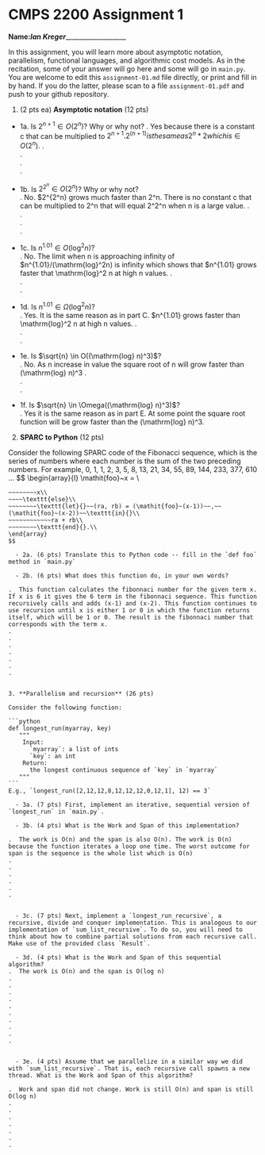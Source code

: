 

# CMPS 2200 Assignment 1

**Name:**___Ian Kreger______________________


In this assignment, you will learn more about asymptotic notation, parallelism, functional languages, and algorithmic cost models. As in the recitation, some of your answer will go here and some will go in `main.py`. You are welcome to edit this `assignment-01.md` file directly, or print and fill in by hand. If you do the latter, please scan to a file `assignment-01.pdf` and push to your github repository. 
  
  

1. (2 pts ea) **Asymptotic notation** (12 pts)

  - 1a. Is $2^{n+1} \in O(2^n)$? Why or why not? 
.  Yes because there is a constant c that can be multiplied to $2^{n+1}. 2^(n+1) is the same as 2^n * 2 which is \in O(2^n)$. 
.  
.  
.  
. 
  - 1b. Is $2^{2^n} \in O(2^n)$? Why or why not?     
.  No. $2^{2^n} grows much faster than 2^n. There is no constant c that can be multiplied to 2^n that will equal 2^2^n when n is a large value.
.  
.  
.  
.  
  - 1c. Is $n^{1.01} \in O(\mathrm{log}^2 n)$?    
.  No. The limit when n is approaching infinity of $n^{1.01}/(\mathrm{log}^2n) is infinity which shows that $n^{1.01} grows faster that \mathrm{log}^2 n at high n values. 
.  
.  
.  

  - 1d. Is $n^{1.01} \in \Omega(\mathrm{log}^2 n)$?  
.  Yes. It is the same reason as in part C. $n^{1.01} grows faster than \mathrm{log}^2 n at high n values. 
.  
.  
.  
  - 1e. Is $\sqrt{n} \in O((\mathrm{log} n)^3)$?  
.  No. As n increase in value the square root of n will grow faster than (\mathrm{log} n)^3
.  
.  
.  
  - 1f. Is $\sqrt{n} \in \Omega((\mathrm{log} n)^3)$?  
.  Yes it is the same reason as in part E. At some point the square root function will be grow faster than the (\mathrm{log} n)^3.


2. **SPARC to Python** (12 pts)

Consider the following SPARC code of the Fibonacci sequence, which is the series of numbers where each number is the sum of the two preceding numbers. For example, 0, 1, 1, 2, 3, 5, 8, 13, 21, 34, 55, 89, 144, 233, 377, 610 ... 
$$
\begin{array}{l}
\mathit{foo}~x =   \\
~~~~\texttt{if}{}~~x \le 1~~\texttt{then}{}\\
~~~~~~~~x\\   
~~~~\texttt{else}\\
~~~~~~~~\texttt{let}{}~~(ra, rb) = (\mathit{foo}~(x-1))~~,~~(\mathit{foo}~(x-2))~~\texttt{in}{}\\  
~~~~~~~~~~~~ra + rb\\  
~~~~~~~~\texttt{end}{}.\\
\end{array}
$$ 

  - 2a. (6 pts) Translate this to Python code -- fill in the `def foo` method in `main.py`  

  - 2b. (6 pts) What does this function do, in your own words?  

.  This function calculates the fibonnaci number for the given term x. If x is 6 it gives the 6 term in the fibonnaci sequence. This function recursively calls and adds (x-1) and (x-2). This function continues to use recursion until x is either 1 or 0 in which the function returns itself, which will be 1 or 0. The result is the fibonnaci number that corresponds with the term x.
.  
.  
.  
.  
.  
.  
.  
  

3. **Parallelism and recursion** (26 pts)

Consider the following function:  

```python
def longest_run(myarray, key)
   """
    Input:
      `myarray`: a list of ints
      `key`: an int
    Return:
      the longest continuous sequence of `key` in `myarray`
   """
```
E.g., `longest_run([2,12,12,8,12,12,12,0,12,1], 12) == 3`  
 
  - 3a. (7 pts) First, implement an iterative, sequential version of `longest_run` in `main.py`.  

  - 3b. (4 pts) What is the Work and Span of this implementation?  

.  The work is O(n) and the span is also O(n). The work is O(n) because the function iterates a loop one time. The worst outcome for span is the sequence is the whole list which is O(n)
.  
.  
.  
.  
.  
.  


  - 3c. (7 pts) Next, implement a `longest_run_recursive`, a recursive, divide and conquer implementation. This is analogous to our implementation of `sum_list_recursive`. To do so, you will need to think about how to combine partial solutions from each recursive call. Make use of the provided class `Result`.   

  - 3d. (4 pts) What is the Work and Span of this sequential algorithm?  
.  The work is O(n) and the span is O(log n)
.  
.  
.  
.  
.  
.  
.  
.  
.  
.  


  - 3e. (4 pts) Assume that we parallelize in a similar way we did with `sum_list_recursive`. That is, each recursive call spawns a new thread. What is the Work and Span of this algorithm?  
 
.  Work and span did not change. Work is still O(n) and span is still O(log n)
.  
.  
.  
.  
.  
.  
.  

